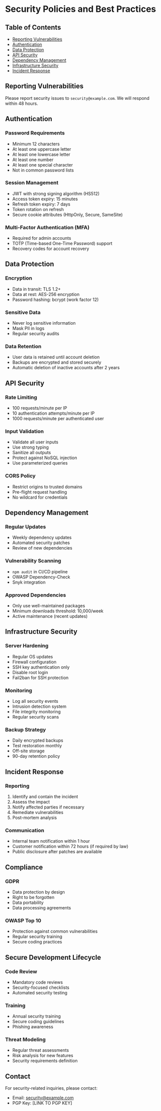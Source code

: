 # Security Policies and Best Practices

## Table of Contents
- [Reporting Vulnerabilities](#reporting-vulnerabilities)
- [Authentication](#authentication)
- [Data Protection](#data-protection)
- [API Security](#api-security)
- [Dependency Management](#dependency-management)
- [Infrastructure Security](#infrastructure-security)
- [Incident Response](#incident-response)

## Reporting Vulnerabilities

Please report security issues to `security@example.com`. We will respond within 48 hours.

## Authentication

### Password Requirements
- Minimum 12 characters
- At least one uppercase letter
- At least one lowercase letter
- At least one number
- At least one special character
- Not in common password lists

### Session Management
- JWT with strong signing algorithm (HS512)
- Access token expiry: 15 minutes
- Refresh token expiry: 7 days
- Token rotation on refresh
- Secure cookie attributes (HttpOnly, Secure, SameSite)

### Multi-Factor Authentication (MFA)
- Required for admin accounts
- TOTP (Time-based One-Time Password) support
- Recovery codes for account recovery

## Data Protection

### Encryption
- Data in transit: TLS 1.2+
- Data at rest: AES-256 encryption
- Password hashing: bcrypt (work factor 12)

### Sensitive Data
- Never log sensitive information
- Mask PII in logs
- Regular security audits

### Data Retention
- User data is retained until account deletion
- Backups are encrypted and stored securely
- Automatic deletion of inactive accounts after 2 years

## API Security

### Rate Limiting
- 100 requests/minute per IP
- 10 authentication attempts/minute per IP
- 1000 requests/minute per authenticated user

### Input Validation
- Validate all user inputs
- Use strong typing
- Sanitize all outputs
- Protect against NoSQL injection
- Use parameterized queries

### CORS Policy
- Restrict origins to trusted domains
- Pre-flight request handling
- No wildcard for credentials

## Dependency Management

### Regular Updates
- Weekly dependency updates
- Automated security patches
- Review of new dependencies

### Vulnerability Scanning
- `npm audit` in CI/CD pipeline
- OWASP Dependency-Check
- Snyk integration

### Approved Dependencies
- Only use well-maintained packages
- Minimum downloads threshold: 10,000/week
- Active maintenance (recent updates)

## Infrastructure Security

### Server Hardening
- Regular OS updates
- Firewall configuration
- SSH key authentication only
- Disable root login
- Fail2ban for SSH protection

### Monitoring
- Log all security events
- Intrusion detection system
- File integrity monitoring
- Regular security scans

### Backup Strategy
- Daily encrypted backups
- Test restoration monthly
- Off-site storage
- 90-day retention policy

## Incident Response

### Reporting
1. Identify and contain the incident
2. Assess the impact
3. Notify affected parties if necessary
4. Remediate vulnerabilities
5. Post-mortem analysis

### Communication
- Internal team notification within 1 hour
- Customer notification within 72 hours (if required by law)
- Public disclosure after patches are available

## Compliance

### GDPR
- Data protection by design
- Right to be forgotten
- Data portability
- Data processing agreements

### OWASP Top 10
- Protection against common vulnerabilities
- Regular security training
- Secure coding practices

## Secure Development Lifecycle

### Code Review
- Mandatory code reviews
- Security-focused checklists
- Automated security testing

### Training
- Annual security training
- Secure coding guidelines
- Phishing awareness

### Threat Modeling
- Regular threat assessments
- Risk analysis for new features
- Security requirements definition

## Contact

For security-related inquiries, please contact:
- Email: security@example.com
- PGP Key: [LINK TO PGP KEY]

